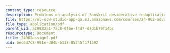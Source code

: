 ```yaml
---
content_type: resource
description: Problems on analysis of Sanskrit desiderative reduplication.
file: https://ol-ocw-studio-app-qa.s3.amazonaws.com/courses/24-962-advanced-phonology-spring-2005/bec6d7c8991ed04bb13805245f171592_24962assign2.pdf
file_type: application/pdf
parent_uid: a29922a1-7ac8-0f6e-f4d7-d7d1b79f14bc
resourcetype: Document
title: 24962assign2.pdf
uid: bec6d7c8-991e-d04b-b138-05245f171592
---
```

